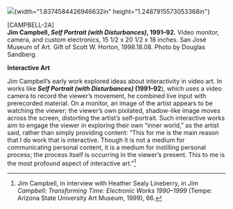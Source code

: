 ![](media/image1.png){width="1.8374584426946632in" height="1.2487915573053368in"}

\[CAMPBELL-2A\]**\
Jim Campbell, *Self Portrait (with Disturbances)*, 1991–92.** Video monitor, camera, and custom electronics, 15 1/2 x 20 1/2 x 18 inches. San José Museum of Art. Gift of Scott W. Horton, 1998.18.08. Photo by Douglas Sandberg.

**Interactive Art**

Jim Campbell’s early work explored ideas about interactivity in video art. In works like ***Self Portrait (with Disturbances)* (1991–92**), which uses a video camera to record the viewer’s movement, he combined live input with prerecorded material. On a monitor, an image of the artist appears to be watching the viewer; the viewer’s own pixilated, shadow-like image moves across the screen, distorting the artist’s self-portrait. Such interactive works aim to engage the viewer in exploring their own “inner world,” as the artist said, rather than simply providing content: “This for me is the main reason that I do work that is interactive. Though it is not a medium for communicating personal content, it is a medium for instilling personal process; the process itself is occurring in the viewer’s present. This to me is the most profound aspect of interactive art.”[^1]

[^1]: Jim Campbell, in interview with Heather Sealy Lineberry, in *Jim Campbell: Transforming Time: Electronic Works 1990–1999* (Tempe: Arizona State University Art Museum, 1999), 66.
